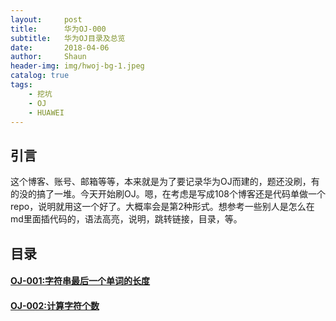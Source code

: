 ```yaml
---
layout:     post
title:      华为OJ-000
subtitle:   华为OJ目录及总览
date:       2018-04-06
author:     Shaun
header-img: img/hwoj-bg-1.jpeg
catalog: true
tags:
    - 挖坑
    - OJ
    - HUAWEI
---
```



## 引言

这个博客、账号、邮箱等等，本来就是为了要记录华为OJ而建的，题还没刷，有的没的搞了一堆。今天开始刷OJ。嗯，在考虑是写成108个博客还是代码单做一个repo，说明就用这一个好了。大概率会是第2种形式。想参考一些别人是怎么在md里面插代码的，语法高亮，说明，跳转链接，目录，等。




## 目录


#### [OJ-001:字符串最后一个单词的长度](https://zryang.github.io/2018/04/06/%E5%8D%8E%E4%B8%BAoj-001/)

#### [OJ-002:计算字符个数](https://zryang.github.io/2018/04/07/%E5%8D%8E%E4%B8%BAoj-002/)
